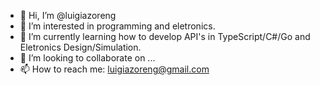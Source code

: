 - 👋 Hi, I’m @luigiazoreng
- 👀 I’m interested in programming and eletronics.
- 🌱 I’m currently learning how to develop API's in TypeScript/C#/Go and Eletronics Design/Simulation.
- 💞️ I’m looking to collaborate on ...
- 📫 How to reach me: luigiazoreng@gmail.com

<!---
luigiazoreng/luigiazoreng is a ✨ special ✨ repository because its `README.md` (this file) appears on your GitHub profile.
You can click the Preview link to take a look at your changes.
--->
